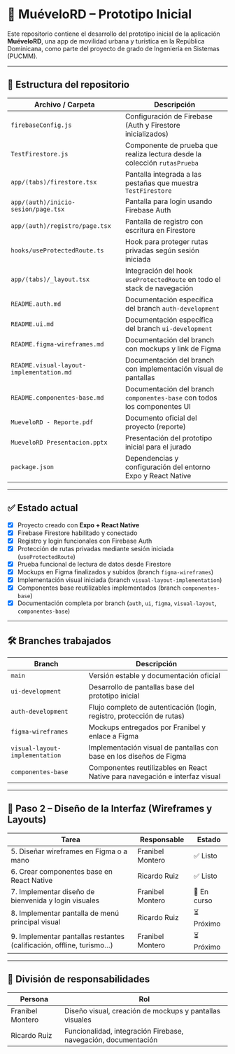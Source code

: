 # 📱 MuéveloRD – Prototipo Inicial

Este repositorio contiene el desarrollo del prototipo inicial de la aplicación **MuéveloRD**, una app de movilidad urbana y turística en la República Dominicana, como parte del proyecto de grado de Ingeniería en Sistemas (PUCMM).

---

## 📂 Estructura del repositorio

| Archivo / Carpeta                   | Descripción                                                               |
| ----------------------------------- | ------------------------------------------------------------------------- |
| `firebaseConfig.js`                 | Configuración de Firebase (Auth y Firestore inicializados)                |
| `TestFirestore.js`                  | Componente de prueba que realiza lectura desde la colección `rutasPrueba` |
| `app/(tabs)/firestore.tsx`          | Pantalla integrada a las pestañas que muestra `TestFirestore`             |
| `app/(auth)/inicio-sesion/page.tsx` | Pantalla para login usando Firebase Auth                                  |
| `app/(auth)/registro/page.tsx`      | Pantalla de registro con escritura en Firestore                           |
| `hooks/useProtectedRoute.ts`        | Hook para proteger rutas privadas según sesión iniciada                   |
| `app/(tabs)/_layout.tsx`            | Integración del hook `useProtectedRoute` en todo el stack de navegación   |
| `README.auth.md`                    | Documentación específica del branch `auth-development`                    |
| `README.ui.md`                      | Documentación específica del branch `ui-development`                      |
| `README.figma-wireframes.md`        | Documentación del branch con mockups y link de Figma                      |
| `README.visual-layout-implementation.md` | Documentación del branch con implementación visual de pantallas   |
| `README.componentes-base.md`        | Documentación del branch `componentes-base` con todos los componentes UI  |
| `MueveloRD - Reporte.pdf`           | Documento oficial del proyecto (reporte)                                  |
| `MueveloRD Presentacion.pptx`       | Presentación del prototipo inicial para el jurado                         |
| `package.json`                      | Dependencias y configuración del entorno Expo y React Native              |

---

## ✅ Estado actual

* [x] Proyecto creado con **Expo + React Native**
* [x] Firebase Firestore habilitado y conectado
* [x] Registro y login funcionales con Firebase Auth
* [x] Protección de rutas privadas mediante sesión iniciada (`useProtectedRoute`)
* [x] Prueba funcional de lectura de datos desde Firestore
* [x] Mockups en Figma finalizados y subidos (branch `figma-wireframes`)
* [x] Implementación visual iniciada (branch `visual-layout-implementation`)
* [x] Componentes base reutilizables implementados (branch `componentes-base`)
* [x] Documentación completa por branch (`auth`, `ui`, `figma`, `visual-layout`, `componentes-base`)

---

## 🛠️ Branches trabajados

| Branch                      | Descripción                                                                 |
|----------------------------|------------------------------------------------------------------------------|
| `main`                     | Versión estable y documentación oficial                                      |
| `ui-development`           | Desarrollo de pantallas base del prototipo inicial                           |
| `auth-development`         | Flujo completo de autenticación (login, registro, protección de rutas)       |
| `figma-wireframes`         | Mockups entregados por Franibel y enlace a Figma                             |
| `visual-layout-implementation` | Implementación visual de pantallas con base en los diseños de Figma       |
| `componentes-base`         | Componentes reutilizables en React Native para navegación e interfaz visual |

---

## 📌 Paso 2 – Diseño de la Interfaz (Wireframes y Layouts)

| Tarea                                                                  | Responsable         | Estado     |
|------------------------------------------------------------------------|---------------------|------------|
| 5. Diseñar wireframes en Figma o a mano                                | Franibel Montero    | ✅ Listo    |
| 6. Crear componentes base en React Native                              | Ricardo Ruiz        | ✅ Listo    |
| 7. Implementar diseño de bienvenida y login visuales                   | Franibel Montero    | 🔄 En curso |
| 8. Implementar pantalla de menú principal visual                       | Ricardo Ruiz        | ⏳ Próximo  |
| 9. Implementar pantallas restantes (calificación, offline, turismo…)   | Franibel Montero    | ⏳ Próximo  |

---

## 👥 División de responsabilidades

| Persona             | Rol                                                                 |
|---------------------|----------------------------------------------------------------------|
| Franibel Montero    | Diseño visual, creación de mockups y pantallas visuales              |
| Ricardo Ruiz        | Funcionalidad, integración Firebase, navegación, documentación       |
